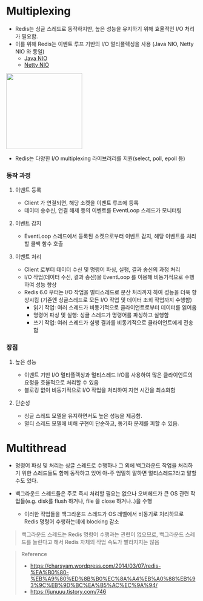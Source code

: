 # Multiplexing
* Redis는 싱글 스레드로 동작하지만, 높은 성능을 유지하기 위해 효율적인 I/O 처리가 필요함. 
* 이를 위해 Redis는 이벤트 루프 기반의 I/O 멀티플렉싱을 사용 (Java NIO, Netty NIO 와 동일)
  * [Java NIO](https://github.com/JisooOh94/study/blob/master/%5BJava%5D%20NIO.md)
  * [Netty NIO](https://github.com/JisooOh94/study/blob/master/Reactive/4.%20Netty.md#nio)

<img src="https://user-images.githubusercontent.com/48702893/129528788-c0374bff-8735-4d9e-8c69-021a62b0d642.gif" width="200" height="200">

* Redis는 다양한 I/O multiplexing 라이브러리를 지원(select, poll, epoll 등)

### 동작 과정
1. 이벤트 등록
   * Client 가 연결되면, 해당 소켓을 이벤트 루프에 등록 
   * 데이터 송수신, 연결 해제 등의 이벤트를 EventLoop 스레드가 모니터링

2. 이벤트 감지 
   * EventLoop 스레드에서 등록된 소켓으로부터 이벤트 감지, 해당 이벤트를 처리할 콜백 함수 호출

3. 이벤트 처리 
   * Client 로부터 데이터 수신 및 명령어 파싱, 실행, 결과 송신의 과정 처리
   * I/O 작업(데이터 수신, 결과 송신)을 EventLoop 를 이용해 비동기적으로 수행하여 성능 향상
   * Redis 6.0 부터는 I/O 작업을 멀티스레드로 분산 처리까지 하여 성능을 더욱 향상시킴 (기존엔 싱글스레드로 모든 I/O 작업 및 데이터 조회 작업까지 수행함)
     * 읽기 작업: 여러 스레드가 비동기적으로 클라이언트로부터 데이터를 읽어옴
     * 명령어 파싱 및 실행: 싱글 스레드가 명령어를 파싱하고 실행함
     * 쓰기 작업: 여러 스레드가 실행 결과를 비동기적으로 클라이언트에게 전송함

### 장점
1. 높은 성능 
   * 이벤트 기반 I/O 멀티플렉싱과 멀티스레드 I/O를 사용하여 많은 클라이언트의 요청을 효율적으로 처리할 수 있음 
   * 블로킹 없이 비동기적으로 I/O 작업을 처리하여 지연 시간을 최소화함

2. 단순성
   * 싱글 스레드 모델을 유지하면서도 높은 성능을 제공함. 
   * 멀티 스레드 모델에 비해 구현이 단순하고, 동기화 문제를 피할 수 있음.


# Multithread
* 명령어 파싱 및 처리는 싱글 스레드로 수행하나 그 외에 백그라운드 작업을 처리하기 위한 스레드들도 함께 동작하고 있어 아-주 엄밀히 말하면 멀티스레드?라고 말할 수도 있다. 

* 백그라운드 스레드들은 주로 즉시 처리할 필요는 없으나 오버헤드가 큰 OS 관련 작업들(e.g. disk를 flush 하거나, file 을 close 하거나..)을 수행
  * 이러한 작업들을 백그라운드 스레드가 OS 레벨에서 비동기로 처리하므로 Redis 명령어 수행하는데에 blocking 감소

> 백그라운드 스레드는 Redis 명령어 수행과는 관련이 없으므로, 백그라운드 스레드를 늘린다고 해서 Redis 자체의 작업 속도가 빨라지지는 않음 

> Reference
> * https://charsyam.wordpress.com/2014/03/07/redis-%EA%B0%80-%EB%A9%80%ED%8B%B0%EC%8A%A4%EB%A0%88%EB%93%9C%EB%9D%BC%EA%B5%AC%EC%9A%94/
> * https://junuuu.tistory.com/746
